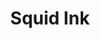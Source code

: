 ---
templateKey: blog-post
featuredpost: false
featuredimage: /assets/Squid_Ink.png
title: Squid Ink
description: Special
testfield: 1628
---